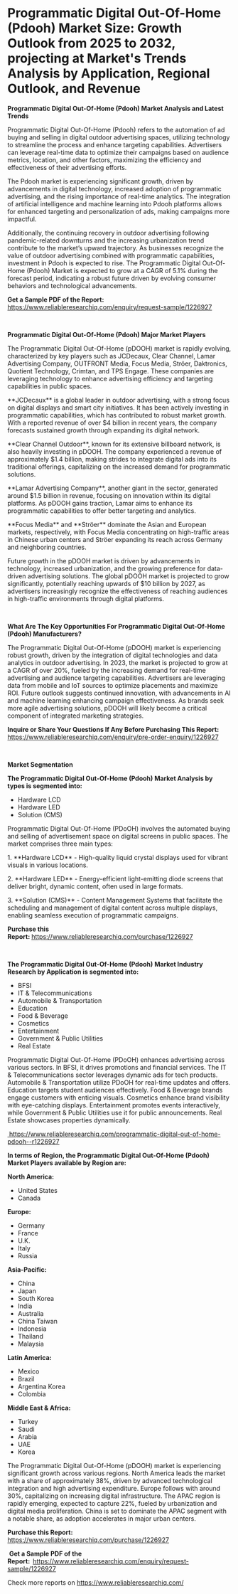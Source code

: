 <p><h1>Programmatic Digital Out-Of-Home (Pdooh) Market Size: Growth Outlook from 2025 to 2032, projecting at Market's Trends Analysis by Application, Regional Outlook, and Revenue</h1></p><p><strong>Programmatic Digital Out-Of-Home (Pdooh) Market Analysis and Latest Trends</strong></p>
<p><p>Programmatic Digital Out-Of-Home (Pdooh) refers to the automation of ad buying and selling in digital outdoor advertising spaces, utilizing technology to streamline the process and enhance targeting capabilities. Advertisers can leverage real-time data to optimize their campaigns based on audience metrics, location, and other factors, maximizing the efficiency and effectiveness of their advertising efforts.</p><p>The Pdooh market is experiencing significant growth, driven by advancements in digital technology, increased adoption of programmatic advertising, and the rising importance of real-time analytics. The integration of artificial intelligence and machine learning into Pdooh platforms allows for enhanced targeting and personalization of ads, making campaigns more impactful. </p><p>Additionally, the continuing recovery in outdoor advertising following pandemic-related downturns and the increasing urbanization trend contribute to the market’s upward trajectory. As businesses recognize the value of outdoor advertising combined with programmatic capabilities, investment in Pdooh is expected to rise. The Programmatic Digital Out-Of-Home (Pdooh) Market is expected to grow at a CAGR of 5.1% during the forecast period, indicating a robust future driven by evolving consumer behaviors and technological advancements.</p></p>
<p><strong>Get a Sample PDF of the Report:&nbsp;</strong> <a href="https://www.reliableresearchiq.com/enquiry/request-sample/1226927?utm_campaign=3202&utm_medium=2&utm_source=Github&utm_content=ia&utm_term=11032025&utm_id=programmatic-digital-out-of-home-pdooh">https://www.reliableresearchiq.com/enquiry/request-sample/1226927</a></p>
<p>&nbsp;</p>
<p><strong>Programmatic Digital Out-Of-Home (Pdooh) Major Market Players</strong></p>
<p><p>The Programmatic Digital Out-Of-Home (pDOOH) market is rapidly evolving, characterized by key players such as JCDecaux, Clear Channel, Lamar Advertising Company, OUTFRONT Media, Focus Media, Ströer, Daktronics, Quotient Technology, Crimtan, and TPS Engage. These companies are leveraging technology to enhance advertising efficiency and targeting capabilities in public spaces.</p><p>**JCDecaux** is a global leader in outdoor advertising, with a strong focus on digital displays and smart city initiatives. It has been actively investing in programmatic capabilities, which has contributed to robust market growth. With a reported revenue of over $4 billion in recent years, the company forecasts sustained growth through expanding its digital network.</p><p>**Clear Channel Outdoor**, known for its extensive billboard network, is also heavily investing in pDOOH. The company experienced a revenue of approximately $1.4 billion, making strides to integrate digital ads into its traditional offerings, capitalizing on the increased demand for programmatic solutions.</p><p>**Lamar Advertising Company**, another giant in the sector, generated around $1.5 billion in revenue, focusing on innovation within its digital platforms. As pDOOH gains traction, Lamar aims to enhance its programmatic capabilities to offer better targeting and analytics.</p><p>**Focus Media** and **Ströer** dominate the Asian and European markets, respectively, with Focus Media concentrating on high-traffic areas in Chinese urban centers and Ströer expanding its reach across Germany and neighboring countries.</p><p>Future growth in the pDOOH market is driven by advancements in technology, increased urbanization, and the growing preference for data-driven advertising solutions. The global pDOOH market is projected to grow significantly, potentially reaching upwards of $10 billion by 2027, as advertisers increasingly recognize the effectiveness of reaching audiences in high-traffic environments through digital platforms.</p></p>
<p>&nbsp;</p>
<p><strong>What Are The Key Opportunities For Programmatic Digital Out-Of-Home (Pdooh) Manufacturers?</strong></p>
<p><p>The Programmatic Digital Out-Of-Home (pDOOH) market is experiencing robust growth, driven by the integration of digital technologies and data analytics in outdoor advertising. In 2023, the market is projected to grow at a CAGR of over 20%, fueled by the increasing demand for real-time advertising and audience targeting capabilities. Advertisers are leveraging data from mobile and IoT sources to optimize placements and maximize ROI. Future outlook suggests continued innovation, with advancements in AI and machine learning enhancing campaign effectiveness. As brands seek more agile advertising solutions, pDOOH will likely become a critical component of integrated marketing strategies.</p></p>
<p><strong>Inquire or Share Your Questions If Any Before Purchasing This Report:</strong> <a href="https://www.reliableresearchiq.com/enquiry/pre-order-enquiry/1226927?utm_campaign=3202&utm_medium=2&utm_source=Github&utm_content=ia&utm_term=11032025&utm_id=programmatic-digital-out-of-home-pdooh">https://www.reliableresearchiq.com/enquiry/pre-order-enquiry/1226927</a></p>
<p>&nbsp;</p>
<p><strong>Market Segmentation</strong></p>
<p><strong>The Programmatic Digital Out-Of-Home (Pdooh) Market Analysis by types is segmented into:</strong></p>
<p><ul><li>Hardware LCD</li><li>Hardware LED</li><li>Solution (CMS)</li></ul></p>
<p><p>Programmatic Digital Out-Of-Home (PDoOH) involves the automated buying and selling of advertisement space on digital screens in public spaces. The market comprises three main types: </p><p>1. **Hardware LCD** - High-quality liquid crystal displays used for vibrant visuals in various locations.</p><p>2. **Hardware LED** - Energy-efficient light-emitting diode screens that deliver bright, dynamic content, often used in large formats.</p><p>3. **Solution (CMS)** - Content Management Systems that facilitate the scheduling and management of digital content across multiple displays, enabling seamless execution of programmatic campaigns.</p></p>
<p><strong>Purchase this Report:&nbsp;</strong><a href="https://www.reliableresearchiq.com/purchase/1226927?utm_campaign=3202&utm_medium=2&utm_source=Github&utm_content=ia&utm_term=11032025&utm_id=programmatic-digital-out-of-home-pdooh">https://www.reliableresearchiq.com/purchase/1226927</a></p>
<p>&nbsp;</p>
<p><strong>The Programmatic Digital Out-Of-Home (Pdooh) Market Industry Research by Application is segmented into:</strong></p>
<p><ul><li>BFSI</li><li>IT & Telecommunications</li><li>Automobile & Transportation</li><li>Education</li><li>Food & Beverage</li><li>Cosmetics</li><li>Entertainment</li><li>Government & Public Utilities</li><li>Real Estate</li></ul></p>
<p><p>Programmatic Digital Out-Of-Home (PDoOH) enhances advertising across various sectors. In BFSI, it drives promotions and financial services. The IT & Telecommunications sector leverages dynamic ads for tech products. Automobile & Transportation utilize PDoOH for real-time updates and offers. Education targets student audiences effectively. Food & Beverage brands engage customers with enticing visuals. Cosmetics enhance brand visibility with eye-catching displays. Entertainment promotes events interactively, while Government & Public Utilities use it for public announcements. Real Estate showcases properties dynamically.</p></p>
<p><a href="https://www.reliableresearchiq.com/programmatic-digital-out-of-home-pdooh--r1226927?utm_campaign=3202&utm_medium=2&utm_source=Github&utm_content=ia&utm_term=11032025&utm_id=programmatic-digital-out-of-home-pdooh">&nbsp;https://www.reliableresearchiq.com/programmatic-digital-out-of-home-pdooh--r1226927</a></p>
<p><strong>In terms of Region, the Programmatic Digital Out-Of-Home (Pdooh) Market Players available by Region are:</strong></p>
<p>
    <p> <strong> North America: </strong>
        <ul>
            <li>United States</li>
            <li>Canada</li>
        </ul>
        </p> 
    <p> <strong> Europe: </strong>
        <ul>
            <li>Germany</li>
            <li>France</li>
            <li>U.K.</li>
            <li>Italy</li>
            <li>Russia</li>
        </ul>
        </p> 
    <p> <strong> Asia-Pacific: </strong>
        <ul>
            <li>China</li>
            <li>Japan</li>
            <li>South Korea</li>
            <li>India</li>
            <li>Australia</li>
            <li>China Taiwan</li>
            <li>Indonesia</li>
            <li>Thailand</li>
            <li>Malaysia</li>
        </ul>
        </p> 
    <p> <strong> Latin America: </strong>
        <ul>
            <li>Mexico</li>
            <li>Brazil</li>
            <li>Argentina Korea</li>
            <li>Colombia</li>
        </ul>
        </p> 
    <p> <strong> Middle East & Africa: </strong>
        <ul>
            <li>Turkey</li>
            <li>Saudi</li>
            <li>Arabia</li>
            <li>UAE</li>
            <li>Korea</li>
        </ul>
    </p>
    </p>
<p><p>The Programmatic Digital Out-Of-Home (pDOOH) market is experiencing significant growth across various regions. North America leads the market with a share of approximately 38%, driven by advanced technological integration and high advertising expenditure. Europe follows with around 30%, capitalizing on increasing digital infrastructure. The APAC region is rapidly emerging, expected to capture 22%, fueled by urbanization and digital media proliferation. China is set to dominate the APAC segment with a notable share, as adoption accelerates in major urban centers.</p></p>
<p><strong>Purchase this Report: </strong><a href="https://www.reliableresearchiq.com/purchase/1226927?utm_campaign=3202&utm_medium=2&utm_source=Github&utm_content=ia&utm_term=11032025&utm_id=programmatic-digital-out-of-home-pdooh">https://www.reliableresearchiq.com/purchase/1226927</a></p>
<p>&nbsp;<strong>Get a Sample PDF of the Report:&nbsp;&nbsp;</strong><a href="https://www.reliableresearchiq.com/enquiry/request-sample/1226927?utm_campaign=3202&utm_medium=2&utm_source=Github&utm_content=ia&utm_term=11032025&utm_id=programmatic-digital-out-of-home-pdooh">https://www.reliableresearchiq.com/enquiry/request-sample/1226927</a></p>
<p><strong></strong></p>
<p>Check more reports on <a href="https://www.reliableresearchiq.com/?utm_campaign=3202&utm_medium=2&utm_source=Github&utm_content=ia&utm_term=11032025&utm_id=programmatic-digital-out-of-home-pdooh">https://www.reliableresearchiq.com/</a></p>